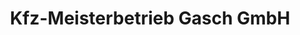 ---
title: "Kfz-Meisterbetrieb Gasch GmbH"
url: /muenchen/kfz-meisterbetrieb-gasch-gmbh/
shop: Autowerkstatt
---